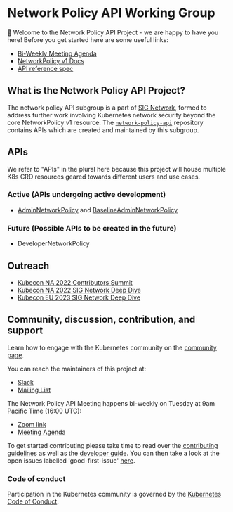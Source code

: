 # Network Policy API Working Group
 👋 Welcome to the Network Policy API Project - we are happy to have you here! Before you get started here are some useful links:

- [Bi-Weekly Meeting Agenda](https://docs.google.com/document/d/1AtWQy2fNa4qXRag9cCp5_HsefD7bxKe3ea2RPn8jnSs/edit#heading=h.ajvcztp6cza)
- [NetworkPolicy v1 Docs](https://kubernetes.io/docs/concepts/services-networking/network-policies/)
- [API reference spec](/reference/spec/)

## What is the Network Policy API Project?

The network policy API subgroup is a part of [SIG Network](https://github.com/kubernetes/community/tree/master/sig-network),
formed to address further work involving Kubernetes network security beyond the core NetworkPolicy v1 resource.
The [`network-policy-api`](https://github.com/kubernetes-sigs/network-policy-api/) repository contains APIs which are
created and maintained by this subgroup.

## APIs

We refer to "APIs" in the plural here because this project will house
multiple K8s CRD resources geared towards different users and use cases.

### Active (APIs undergoing active development)

- [AdminNetworkPolicy](api-overview.md#the-adminnetworkpolicy-resource) and [BaselineAdminNetworkPolicy](api-overview.md#the-baselineadminnetworkpolicy-resource)

### Future (Possible APIs to be created in the future)

- DeveloperNetworkPolicy

## Outreach

- [Kubecon NA 2022 Contributors Summit](https://youtu.be/00nVssi2oPA)
- [Kubecon NA 2022 SIG Network Deep Dive](https://www.youtube.com/watch?v=qn9bM5Cwvg0&t=752s)
- [Kubecon EU 2023 SIG Network Deep Dive](https://www.youtube.com/watch?v=0uPEFcWn-_o)

## Community, discussion, contribution, and support
Learn how to engage with the Kubernetes community on the [community page](http://kubernetes.io/community/).

You can reach the maintainers of this project at:

- [Slack](https://kubernetes.slack.com/messages/sig-network-policy-api)
- [Mailing List](https://groups.google.com/forum/#!forum/kubernetes-sig-network)

The Network Policy API Meeting happens bi-weekly on Tuesday at 9am Pacific
Time (16:00 UTC):

* [Zoom link](https://zoom.us/j/96264742248)
* [Meeting Agenda](https://docs.google.com/document/d/1AtWQy2fNa4qXRag9cCp5_HsefD7bxKe3ea2RPn8jnSs/edit#heading=h.ajvcztp6cza)

To get started contributing please take time to read over the [contributing guidelines](https://github.com/kubernetes-sigs/network-policy-api/blob/master/CONTRIBUTING.md) as well as the [developer guide](https://github.com/kubernetes/community/blob/master/contributors/devel/README.md). You can then take a look at the open issues labelled 'good-first-issue' [here](https://github.com/kubernetes-sigs/network-policy-api/issues?q=is%3Aissue+is%3Aopen+label%3A%22good+first+issue%22).

### Code of conduct
Participation in the Kubernetes community is governed by the [Kubernetes Code of Conduct](https://github.com/kubernetes/community/blob/master/code-of-conduct.md).
